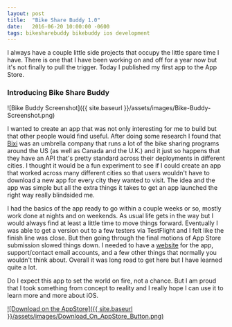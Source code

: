 ```yaml
---
layout: post
title:  "Bike Share Buddy 1.0"
date:   2016-06-20 10:00:00 -0600
tags: bikesharebuddy bikebuddy ios development
---
```

I always have a couple little side projects that occupy the little spare time I have. There is one that I have been working on and off for a year now but it's not finally to pull the trigger. Today I published my first app to the App Store.

### Introducing Bike Share Buddy

![Bike Buddy Screenshot]({{ site.baseurl }}/assets/images/Bike-Buddy-Screenshot.png)

I wanted to create an app that was not only interesting for me to build but that other people would find useful. After doing some research I found that [Bixi](http://bixi.com) was an umbrella company that runs a lot of the bike sharing programs around the US (as well as Canada and the U.K.) and it just so happens that they have an API that's pretty standard across their deployments in different cities. I thought it would be a fun experiment to see if I could create an app that worked across many different cities so that users wouldn't have to download a new app for every city they wanted to visit. The idea and the app was simple but all the extra things it takes to get an app launched the right way really blindsided me.

I had the basics of the app ready to go within a couple weeks or so, mostly work done at nights and on weekends. As usual life gets in the way but I would always find at least a little time to move things forward. Eventually I was able to get a version out to a few testers via TestFlight and I felt like the finish line was close. But then going through the final motions of App Store submission slowed things down. I needed to have a [website](http://www.cloudgatestudios.com/BikeShareBuddy/) for the app, support/contact email accounts, and a few other things that normally you wouldn't think about. Overall it was long road to get here but I have learned quite a lot.

Do I expect this app to set the world on fire, not a chance. But I am proud that I took something from concept to reality and I really hope I can use it to learn more and more about iOS.

[![Download on the AppStore]({{ site.baseurl }}/assets/images/Download_On_AppStore_Button.png)](https://itunes.apple.com/us/app/id998776734)
